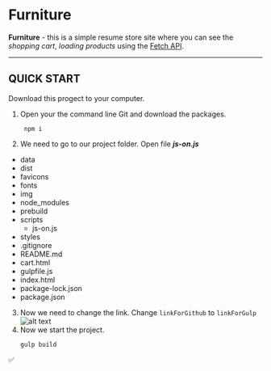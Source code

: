# Furniture
**Furniture** - this is a simple resume store site where you can see the *shopping cart*, *loading products* using the [Fetch API](https://developer.mozilla.org/en-US/docs/Web/API/Fetch_API/Using_Fetch).
___
## QUICK START
Download this progect to your computer.
1. Open your the command line Git and download the packages.
   ```
    npm i
   ```
2. We need to go to our project folder. Open file ***js-on.js***
* data
* dist
* favicons
* fonts
* img
* node_modules
* prebuild
* scripts
  * js-on.js 
* styles
* .gitignore
* README.md
* cart.html
* gulpfile.js
* index.html
* package-lock.json
* package.json
3. Now we need to change the link. Change `linkForGithub` to `linkForGulp`
   ![alt text](https://github.com/DanilNefedov/Furniture/blob/Furniture/link.jpg?raw=true)
4. Now we start the project.
   ```
   gulp build
   ```
:white_check_mark:
